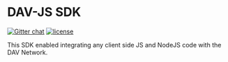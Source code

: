 # DAV-JS SDK

[![Gitter chat](https://img.shields.io/gitter/room/nwjs/nw.js.svg?style=flat-square)](https://gitter.im/DAVFoundation/DAV-Contributors)
[![license](https://img.shields.io/github/license/DAVFoundation/dav-js.svg?style=flat-square)](https://github.com/DAVFoundation/dav-js/blob/master/LICENSE)

This SDK enabled integrating any client side JS and NodeJS code with the DAV Network.

